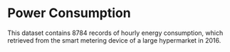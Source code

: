 # Power Consumption  
This dataset contains 8784 records of hourly energy consumption, which retrieved  from  the  smart  metering  device  of a  large hypermarket in 2016.
